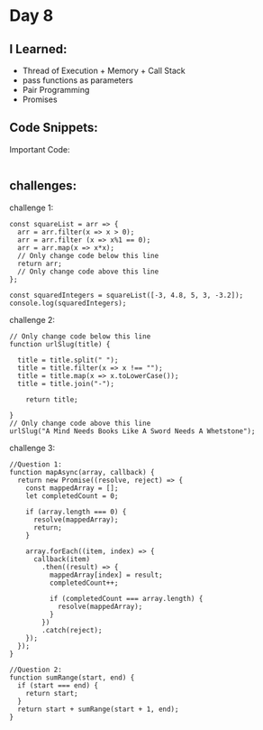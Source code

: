 # Day 8


## I Learned: 

- Thread of Execution + Memory + Call Stack
- pass functions as parameters
- Pair Programming
- Promises 
  

## Code Snippets:

Important Code: 
```JS

```

## challenges:

challenge 1:

```JS
const squareList = arr => {
  arr = arr.filter(x => x > 0);
  arr = arr.filter (x => x%1 == 0);
  arr = arr.map(x => x*x); 
  // Only change code below this line
  return arr;
  // Only change code above this line
};

const squaredIntegers = squareList([-3, 4.8, 5, 3, -3.2]);
console.log(squaredIntegers);
```


challenge 2:

```JS
// Only change code below this line
function urlSlug(title) {
  
  title = title.split(" ");
  title = title.filter(x => x !== "");
  title = title.map(x => x.toLowerCase());
  title = title.join("-");
    
    return title;

}
// Only change code above this line
urlSlug("A Mind Needs Books Like A Sword Needs A Whetstone");
```


challenge 3:

```JS
//Question 1:
function mapAsync(array, callback) {
  return new Promise((resolve, reject) => {
    const mappedArray = [];
    let completedCount = 0;

    if (array.length === 0) {
      resolve(mappedArray);
      return;
    }

    array.forEach((item, index) => {
      callback(item)
        .then((result) => {
          mappedArray[index] = result;
          completedCount++;

          if (completedCount === array.length) {
            resolve(mappedArray);
          }
        })
        .catch(reject);
    });
  });
}

//Question 2:
function sumRange(start, end) {
  if (start === end) {
    return start;
  }
  return start + sumRange(start + 1, end);
}
```






